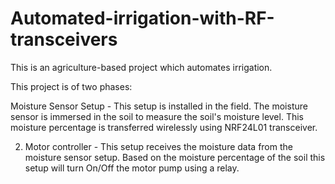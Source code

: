 # Automated-irrigation-with-RF-transceivers
This is an agriculture-based project which automates irrigation.

This project is of two phases:

Moisture Sensor Setup - This setup is installed in the field. 
                          The moisture sensor is immersed in the soil to measure the soil's moisture level.
                          This moisture percentage is transferred wirelessly using NRF24L01 transceiver.

2. Motor controller - This setup receives the moisture data from the moisture sensor setup. Based on the 
                    moisture percentage of the soil this setup will turn On/Off the motor pump using a relay. 

